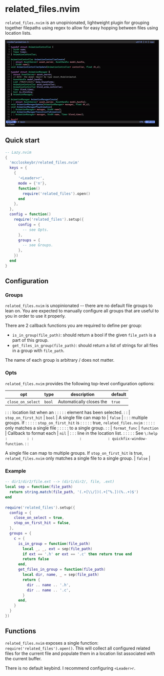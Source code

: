 # related_files.nvim

`related_files.nvim` is an unopinionated, lightweight plugin for grouping
together filepaths using regex to allow for easy hopping between files using
location lists.

![example](./example.gif)

## Quick start

```lua
-- Lazy.nvim
{
  'mccloskeybr/related_files.nvim'
  keys = {
    {
      '<Leader>r',
      mode = {'n'},
      function()
        require('related_files').open()
      end
    },
  },
  config = function()
    require('related_files').setup({
      config = {
        -- see Opts.
      },
      groups = {
        -- see Groups.
      },
    })
  end
}
```

## Configuration

### Groups

`related_files.nvim` is unopinionated -- there are no default file groups to
lean on. You are expected to manually configure all groups that are useful to
you in order to use it properly.

There are 2 callback functions you are required to define per group:

-   `is_in_group(file_path)`: should return a bool if the given `file_path` is a
    part of this group.
-   `get_files_in_group(file_path)`: should return a list of strings for all
    files in a group with `file_path`.

The name of each group is arbitrary / does not matter.

### Opts

`related_files.nvim` provides the following top-level configuration options:

| opt                 | type       | description                | default |
| ------------------- | ---------- | -------------------------- | ------- |
| `close_on_select`   | `bool`     | Automatically closes the   | `true`  |
:                     :            : location list when an      :         :
:                     :            : element has been selected. :         :
| `stop_on_first_hit` | `bool`     | A single file can map to   | `false` |
:                     :            : multiple groups. If        :         :
:                     :            : `stop_on_first_hit` is     :         :
:                     :            : true, `related_files.nvim` :         :
:                     :            : only matches a single file :         :
:                     :            : to a single group.         :         :
| `format_func`       | `function` | Callback to format each    | `nil`   |
:                     :            : line in the location list. :         :
:                     :            : See `\:help                :         :
:                     :            : quickfix-window-function`. :         :

A single file can map to multiple groups. If `stop_on_first_hit` is true,
`related_files.nvim` only matches a single file to a single group. | `false` |

### Example

```lua
-- dir1/dir2/file.ext --> (dir1/dir2/, file, .ext)
local sep = function(file_path)
  return string.match(file_path, '(.+[\\/])(.+[^%.])(%..+)$')
end

require('related_files').setup({
  config = {
    close_on_select = true,
    stop_on_first_hit = false,
  },
  groups = {
    c = {
      is_in_group = function(file_path)
        local _, _, ext = sep(file_path)
        if ext == '.h' or ext == '.c' then return true end
        return false
      end,
      get_files_in_group = function(file_path)
        local dir, name, _ = sep(file_path)
        return {
          dir .. name .. '.h',
          dir .. name .. '.c',
        }
      end,
    }
  }
})
```

## Functions

`related_files.nvim` exposes a single function:
`require('related_files').open()`. This will collect all configured related
files for the current file and populate them in a location list associated with
the current buffer.

There is no default keybind. I recommend configuring `<Leader>r`.
